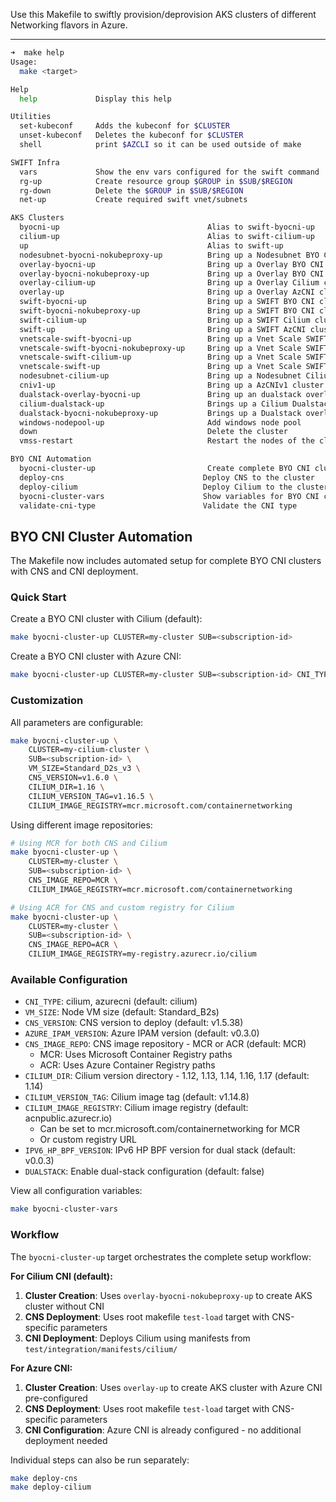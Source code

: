 Use this Makefile to swiftly provision/deprovision AKS clusters of different Networking flavors in Azure.

---
```bash
➜  make help
Usage:
  make <target>

Help
  help             Display this help

Utilities
  set-kubeconf     Adds the kubeconf for $CLUSTER
  unset-kubeconf   Deletes the kubeconf for $CLUSTER
  shell            print $AZCLI so it can be used outside of make

SWIFT Infra
  vars             Show the env vars configured for the swift command
  rg-up            Create resource group $GROUP in $SUB/$REGION
  rg-down          Delete the $GROUP in $SUB/$REGION
  net-up           Create required swift vnet/subnets

AKS Clusters
  byocni-up                                 Alias to swift-byocni-up
  cilium-up                                 Alias to swift-cilium-up
  up                                        Alias to swift-up
  nodesubnet-byocni-nokubeproxy-up          Bring up a Nodesubnet BYO CNI cluster. Does not include secondary IP configs.
  overlay-byocni-up                         Bring up a Overlay BYO CNI cluster
  overlay-byocni-nokubeproxy-up             Bring up a Overlay BYO CNI cluster without kube-proxy
  overlay-cilium-up                         Bring up a Overlay Cilium cluster
  overlay-up                                Bring up a Overlay AzCNI cluster
  swift-byocni-up                           Bring up a SWIFT BYO CNI cluster
  swift-byocni-nokubeproxy-up               Bring up a SWIFT BYO CNI cluster without kube-proxy
  swift-cilium-up                           Bring up a SWIFT Cilium cluster
  swift-up                                  Bring up a SWIFT AzCNI cluster
  vnetscale-swift-byocni-up                 Bring up a Vnet Scale SWIFT BYO CNI cluster
  vnetscale-swift-byocni-nokubeproxy-up     Bring up a Vnet Scale SWIFT BYO CNI cluster without kube-proxy
  vnetscale-swift-cilium-up                 Bring up a Vnet Scale SWIFT Cilium cluster
  vnetscale-swift-up                        Bring up a Vnet Scale SWIFT AzCNI cluster
  nodesubnet-cilium-up                      Bring up a Nodesubnet Cilium cluster
  cniv1-up                                  Bring up a AzCNIv1 cluster
  dualstack-overlay-byocni-up               Bring up an dualstack overlay cluster without CNS and CNI installed
  cilium-dualstack-up                       Brings up a Cilium Dualstack Overlay cluster with Linux node only
  dualstack-byocni-nokubeproxy-up           Brings up a Dualstack overlay BYOCNI cluster with Linux node only and no kube-proxy
  windows-nodepool-up                       Add windows node pool
  down                                      Delete the cluster
  vmss-restart                              Restart the nodes of the cluster

BYO CNI Automation
  byocni-cluster-up                         Create complete BYO CNI cluster with CNS and CNI (default: Cilium)
  deploy-cns                               Deploy CNS to the cluster  
  deploy-cilium                            Deploy Cilium to the cluster
  byocni-cluster-vars                      Show variables for BYO CNI cluster setup
  validate-cni-type                        Validate the CNI type
```

## BYO CNI Cluster Automation

The Makefile now includes automated setup for complete BYO CNI clusters with CNS and CNI deployment.

### Quick Start

Create a BYO CNI cluster with Cilium (default):
```bash
make byocni-cluster-up CLUSTER=my-cluster SUB=<subscription-id>
```

Create a BYO CNI cluster with Azure CNI:
```bash
make byocni-cluster-up CLUSTER=my-cluster SUB=<subscription-id> CNI_TYPE=azurecni
```

### Customization

All parameters are configurable:
```bash
make byocni-cluster-up \
    CLUSTER=my-cilium-cluster \
    SUB=<subscription-id> \
    VM_SIZE=Standard_D2s_v3 \
    CNS_VERSION=v1.6.0 \
    CILIUM_DIR=1.16 \
    CILIUM_VERSION_TAG=v1.16.5 \
    CILIUM_IMAGE_REGISTRY=mcr.microsoft.com/containernetworking
```

Using different image repositories:
```bash
# Using MCR for both CNS and Cilium
make byocni-cluster-up \
    CLUSTER=my-cluster \
    SUB=<subscription-id> \
    CNS_IMAGE_REPO=MCR \
    CILIUM_IMAGE_REGISTRY=mcr.microsoft.com/containernetworking

# Using ACR for CNS and custom registry for Cilium  
make byocni-cluster-up \
    CLUSTER=my-cluster \
    SUB=<subscription-id> \
    CNS_IMAGE_REPO=ACR \
    CILIUM_IMAGE_REGISTRY=my-registry.azurecr.io/cilium
```

### Available Configuration

- `CNI_TYPE`: cilium, azurecni (default: cilium)
- `VM_SIZE`: Node VM size (default: Standard_B2s)
- `CNS_VERSION`: CNS version to deploy (default: v1.5.38)
- `AZURE_IPAM_VERSION`: Azure IPAM version (default: v0.3.0)
- `CNS_IMAGE_REPO`: CNS image repository - MCR or ACR (default: MCR)
  - MCR: Uses Microsoft Container Registry paths
  - ACR: Uses Azure Container Registry paths  
- `CILIUM_DIR`: Cilium version directory - 1.12, 1.13, 1.14, 1.16, 1.17 (default: 1.14)
- `CILIUM_VERSION_TAG`: Cilium image tag (default: v1.14.8)
- `CILIUM_IMAGE_REGISTRY`: Cilium image registry (default: acnpublic.azurecr.io)
  - Can be set to mcr.microsoft.com/containernetworking for MCR
  - Or custom registry URL
- `IPV6_HP_BPF_VERSION`: IPv6 HP BPF version for dual stack (default: v0.0.3)
- `DUALSTACK`: Enable dual-stack configuration (default: false)

View all configuration variables:
```bash
make byocni-cluster-vars
```

### Workflow

The `byocni-cluster-up` target orchestrates the complete setup workflow:

**For Cilium CNI (default):**
1. **Cluster Creation**: Uses `overlay-byocni-nokubeproxy-up` to create AKS cluster without CNI
2. **CNS Deployment**: Uses root makefile `test-load` target with CNS-specific parameters  
3. **CNI Deployment**: Deploys Cilium using manifests from `test/integration/manifests/cilium/`

**For Azure CNI:**
1. **Cluster Creation**: Uses `overlay-up` to create AKS cluster with Azure CNI pre-configured
2. **CNS Deployment**: Uses root makefile `test-load` target with CNS-specific parameters
3. **CNI Configuration**: Azure CNI is already configured - no additional deployment needed

Individual steps can also be run separately:
```bash
make deploy-cns
make deploy-cilium
```
